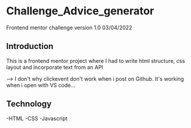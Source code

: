 # Challenge_Advice_generator

Frontend mentor challenge
version 1.0 03/04/2022

## Introduction

This is a frontend mentor project where I had to write html structure, css layout and incorporate text from an API 

--> I don't why clickevent don't work when i post on Github. It's working when i open with VS code...

## Technology

-HTML
-CSS
-Javascript
